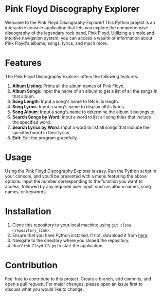 # Pink Floyd Discography Explorer

Welcome to the Pink Floyd Discography Explorer! This Python project is an interactive console application that lets you explore the comprehensive discography of the legendary rock band, Pink Floyd. Utilizing a simple and intuitive navigation system, you can access a wealth of information about Pink Floyd's albums, songs, lyrics, and much more.

# Features

The Pink Floyd Discography Explorer offers the following features:

1. **Album Listing**: Prints all the album names of Pink Floyd.
2. **Album Songs**: Input the name of an album to get a list of all the songs in that album.
3. **Song Length**: Input a song's name to fetch its length.
4. **Song Lyrics**: Input a song's name to display all its lyrics.
5. **Song Album**: Input a song's name to determine the album it belongs to.
6. **Search Songs by Word**: Input a word to list all song titles that include the specified word.
7. **Search Lyrics by Word**: Input a word to list all songs that include the specified word in their lyrics.
8. **Exit**: Exit the program gracefully.

# Usage

Using the Pink Floyd Discography Explorer is easy. Run the Python script in your console, and you'll be presented with a menu featuring the above options. Input the number corresponding to the function you want to access, followed by any required user input, such as album names, song names, or keywords.

# Installation

1. Clone this repository to your local machine using `git clone <repository_link>`.
2. Ensure that you have Python installed. If not, download it from [here](https://www.python.org/downloads/).
3. Navigate to the directory where you cloned the repository.
4. Run `Pink_Floyd_DB.py` to start the application.

# Contribution

Feel free to contribute to this project. Create a branch, add commits, and open a pull request. For major changes, please open an issue first to discuss what you would like to change.
